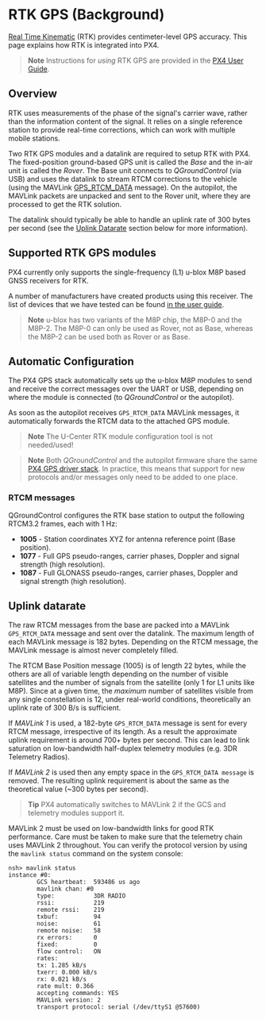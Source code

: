 # RTK GPS (Background)

[Real Time Kinematic](https://en.wikipedia.org/wiki/Real_Time_Kinematic) (RTK) provides centimeter-level GPS accuracy. This page explains how RTK is integrated into PX4.

> **Note** Instructions for *using* RTK GPS are provided in the [PX4 User Guide](https://docs.px4.io/en/advanced_features/rtk-gps.html).

## Overview

RTK uses measurements of the phase of the signal's carrier wave, rather than the information content of the signal. It relies on a single reference station to provide real-time corrections, which can work with multiple mobile stations.

Two RTK GPS modules and a datalink are required to setup RTK with PX4. The fixed-position ground-based GPS unit is called the *Base* and the in-air unit is called the *Rover*. The Base unit connects to *QGroundControl* (via USB) and uses the datalink to stream RTCM corrections to the vehicle (using the MAVLink [GPS_RTCM_DATA](https://mavlink.io/en/messages/common.html#GPS_RTCM_DATA) message). On the autopilot, the MAVLink packets are unpacked and sent to the Rover unit, where they are processed to get the RTK solution.

The datalink should typically be able to handle an uplink rate of 300 bytes per second (see the [Uplink Datarate](#uplink-datarate) section below for more information).

## Supported RTK GPS modules

PX4 currently only supports the single-frequency (L1) u-blox M8P based GNSS receivers for RTK.

A number of manufacturers have created products using this receiver. The list of devices that we have tested can be found [in the user guide](https://docs.px4.io/master/en/gps_compass/rtk_gps.html#supported-rtk-devices).

> **Note** u-blox has two variants of the M8P chip, the M8P-0 and the M8P-2. The M8P-0 can only be used as Rover, not as Base, whereas the M8P-2 can be used both as Rover or as Base.

## Automatic Configuration

The PX4 GPS stack automatically sets up the u-blox M8P modules to send and receive the correct messages over the UART or USB, depending on where the module is connected (to *QGroundControl* or the autopilot).

As soon as the autopilot receives `GPS_RTCM_DATA` MAVLink messages, it automatically forwards the RTCM data to the attached GPS module.

> **Note** The U-Center RTK module configuration tool is not needed/used!

<span></span>

> **Note** Both *QGroundControl* and the autopilot firmware share the same [PX4 GPS driver stack](https://github.com/PX4/GpsDrivers). In practice, this means that support for new protocols and/or messages only need to be added to one place.

### RTCM messages

QGroundControl configures the RTK base station to output the following RTCM3.2 frames, each with 1 Hz:

- **1005** - Station coordinates XYZ for antenna reference point (Base position).
- **1077** - Full GPS pseudo-ranges, carrier phases, Doppler and signal strength (high resolution).
- **1087** - Full GLONASS pseudo-ranges, carrier phases, Doppler and signal strength (high resolution).

## Uplink datarate

The raw RTCM messages from the base are packed into a MAVLink `GPS_RTCM_DATA` message and sent over the datalink. The maximum length of each MAVLink message is 182 bytes. Depending on the RTCM message, the MAVLink message is almost never completely filled.

The RTCM Base Position message (1005) is of length 22 bytes, while the others are all of variable length depending on the number of visible satellites and the number of signals from the satellite (only 1 for L1 units like M8P). Since at a given time, the *maximum* number of satellites visible from any single constellation is 12, under real-world conditions, theoretically an uplink rate of 300 B/s is sufficient.

If *MAVLink 1* is used, a 182-byte `GPS_RTCM_DATA` message is sent for every RTCM message, irrespective of its length. As a result the approximate uplink requirement is around 700+ bytes per second. This can lead to link saturation on low-bandwidth half-duplex telemetry modules (e.g. 3DR Telemetry Radios).

If *MAVLink 2* is used then any empty space in the `GPS_RTCM_DATA message` is removed. The resulting uplink requirement is about the same as the theoretical value (~300 bytes per second).

> **Tip** PX4 automatically switches to MAVLink 2 if the GCS and telemetry modules support it.

MAVLink 2 must be used on low-bandwidth links for good RTK performance. Care must be taken to make sure that the telemetry chain uses MAVLink 2 throughout. You can verify the protocol version by using the `mavlink status` command on the system console:

    nsh> mavlink status
    instance #0:
            GCS heartbeat:  593486 us ago
            mavlink chan: #0
            type:           3DR RADIO
            rssi:           219
            remote rssi:    219
            txbuf:          94
            noise:          61
            remote noise:   58
            rx errors:      0
            fixed:          0
            flow control:   ON
            rates:
            tx: 1.285 kB/s
            txerr: 0.000 kB/s
            rx: 0.021 kB/s
            rate mult: 0.366
            accepting commands: YES
            MAVLink version: 2
            transport protocol: serial (/dev/ttyS1 @57600)